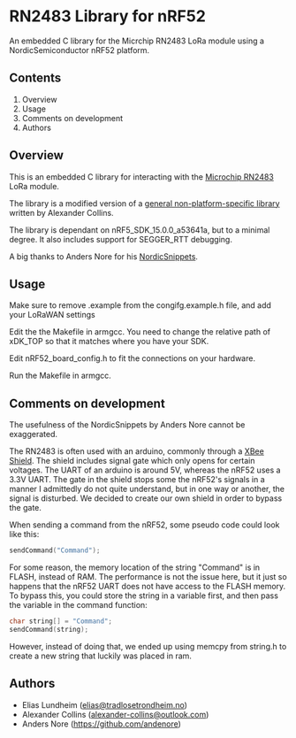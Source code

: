 # RN2483 Library for nRF52
An embedded C library for the Micrchip RN2483 LoRa module using a NordicSemiconductor nRF52 platform.

## Contents
1. Overview
2. Usage
3. Comments on development
4. Authors

## Overview
This is an embedded C library for interacting with the [Microchip RN2483](https://www.microchip.com/wwwproducts/en/RN2483) LoRa module.

The library is a modified version of a [general non-platform-specific library](https://github.com/GeaRSiX/RN2483-Library) written by Alexander Collins.

The library is dependant on nRF5_SDK_15.0.0_a53641a, but to a minimal degree. It also includes support for SEGGER_RTT debugging.

A big thanks to Anders Nore for his [NordicSnippets](https://github.com/andenore/NordicSnippets).

## Usage

Make sure to remove .example from the congifg.example.h file, and add your LoRaWAN settings

Edit the the Makefile in armgcc. You need to change the relative path of xDK_TOP so that it matches where you have your SDK.

Edit nRF52_board_config.h to fit the connections on your hardware.

Run the Makefile in armgcc.

## Comments on development

The usefulness of the NordicSnippets by Anders Nore cannot be exaggerated.

The RN2483 is often used with an arduino, commonly through a [XBee Shield](http://wiki.seeedstudio.com/XBee_Shield_V2.0/). The shield includes signal gate which only opens for certain voltages. The UART of an arduino is around 5V, whereas the nRF52 uses a 3.3V UART. The gate in the shield stops some the nRF52's signals in a manner I admittedly do not quite understand, but in one way or another, the signal is disturbed. We decided to create our own shield in order to bypass the gate. 

When sending a command from the nRF52, some pseudo code could look like this:
```C
sendCommand("Command");
```
For some reason, the memory location of the string "Command" is in FLASH, instead of RAM. The performance is not the issue here, but it just so happens that the nRF52 UART does not have access to the FLASH memory. To bypass this, you could store the string in a variable first, and then pass the variable in the command function:
```C
char string[] = "Command";
sendCommand(string);
```
However, instead of doing that, we ended up using memcpy from string.h to create a new string that luckily was placed in ram.

## Authors
- Elias Lundheim (elias@tradlosetrondheim.no)
- Alexander Collins (alexander-collins@outlook.com)
- Anders Nore (https://github.com/andenore)
